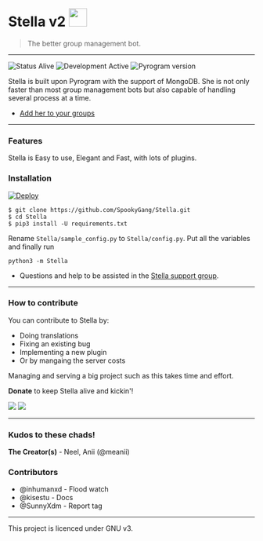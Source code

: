 # Stella v2 <img src="https://cdn.discordapp.com/attachments/772889968838049802/845189008342777896/IMG_20210521_120844_190.jpg" width="37" height="37"> 
> The better group management bot.
<hr>

![Status Alive](https://img.shields.io/badge/Status-Alive-green.svg "Status Alive")
![Development Active](https://img.shields.io/badge/Development-Active-green.svg "Develoment Active")
![Pyrogram version](https://img.shields.io/badge/Pyrogram_version-Latest-orange.svg "Pyrogram version")

<p>Stella is built upon Pyrogram with the support of MongoDB. She is not only faster than most group management bots but also capable of handling several process at a time.</p>

- [Add her to your groups](https://t.me/MissStella_bot?startgroup=botstart)

<hr>

### Features

<p>Stella is Easy to use, Elegant and Fast, with lots of plugins.</p>

### Installation
[![Deploy](https://www.herokucdn.com/deploy/button.svg)](https://heroku.com/deploy?template=https://github.com/satyanandatripathi/Stella)


```
$ git clone https://github.com/SpookyGang/Stella.git
$ cd Stella
$ pip3 install -U requirements.txt
```
Rename `Stella/sample_config.py` to `Stella/config.py`. Put all the variables and finally run
```
python3 -m Stella
```
- Questions and help to be assisted in the [Stella support group](https://t.me/nina77chat).

<hr>

### How to contribute

<p>You can contribute to Stella by:</p>

- Doing translations
- Fixing an existing bug
- Implementing a new plugin
- Or by mangaing the server costs
<p>Managing and serving a big project such as this takes time and effort.</p> 

**Donate** to keep Stella alive and kickin'!
  
<a href=""><img src="https://img.shields.io/badge/Bitcoin-000000?style=for-the-badge&logo=bitcoin&logoColor=white"></a>
<a href=""><img src="https://img.shields.io/badge/Paytm-00457C?style=for-the-badge&logo=paytm&logoColor=white"></a>
  
<hr>
  
### Kudos to these chads!

**The Creator(s)** - Neel, Anii (@meanii)

### Contributors

- @inhumanxd - Flood watch 
- @kisestu   - Docs
- @SunnyXdm  - Report tag 

<hr>
<p>This project is licenced under GNU v3.</p>
